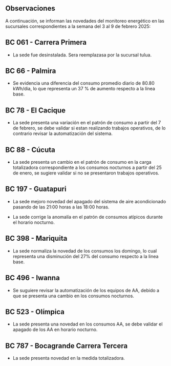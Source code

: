 ## Observaciones

<div align="right">

<!--<span style="font-size: smaller;"> Reporte semanal elaborado 02/01/2024</span> -->
</div>

A continuación, se informan las novedades del monitoreo energético en las sucursales correspondientes a la semana del 3 al 9 de febrero 2025:

<!-- ## BC 044 - Piedecuesta
s
- La sede presenta consumo de energía para el fin de semana 22 y 29 abril, se debe validar los picos de consumo registrados. -->

<!-- Se corrige novedad de la carga del AA, para el 2 de mayo se puede tomar sede como referencia. Carga del aire era muy pequeña -->

## BC 061 - Carrera Primera

- La sede fue desinstalada. Sera reemplazasa por la sucursal tulua.


<!--El cambio que presento la sede fue porque se pusieron las cargas de los cajeros que siempre funcionan

- La sede modificó su patrón de consumo histórico a partir del 30 de noviembre de 2023, especialmente en lo que respecta a los consumos nocturnos.-->

<!-- Se normaliza la novedad en la carga de aire acondicionado fuera del horario laboral a partir del 25 de noviembre, lo que resultará en una disminución en el consumo de energía y se reflejará en ahorros.-->

## BC 66 - Palmira

- Se evidencia una diferencia del consumo promedio diario de 80.80 kWh/dia, lo que representa un 37 % de aumento respecto a la línea base.
<!--  Se atiende novedad de apagado de aires a las 22 horas , la sede empieza a reducir su consumo significativamente a partir de las 18 horas. -->


<!--  La sede presenta un cambio en su patrón de consumo a partir del 24 de octubre. Se debe validar si se están presentando trabajos en la sede; de lo contrario, se sugiere revisar la medida en el sitio. -->

## BC 78 - El Cacique 

- La sede presenta una variación en el patrón de consumo a partir del 7 de febrero, se debe validar si estan realizando trabajos operativos, de lo contrario revisar la automatización del sistema.

## BC 88 - Cúcuta

- La sede presenta un cambio en el patrón de consumo en la carga totalizadora correspondiente a los consumos nocturnos a partir del 25 de enero, se sugiere validar si no se presentaron trabajos operativos.

<!--la carga de aire muy alta se debe revisar-->
<!--
## BC 90 - Megamall

- Se evidencia una diferencia del consumo promedio diario de 5.95 kWh/dia, lo que representa un 4 % de aumento respecto a la línea base. Se registra consumos nocturnos domingo 24 noviembre.-->

<!--
## BC 185 - Llano Grande Palmira

- Se evidencia una diferencia del consumo promedio diario de 16.13 kWh/dia, lo que representa un 10 % de aumento respecto a la línea base. se sugiere validar la automatización del sistema AA en horario nocturno.-->

<!--## - Se debe revisar el horario de apagado del sistema de aire acondicionado para los fines de semana, ya que se observa que está programado para después de las 16:00 horas. -->


<!-- La sede presenta un cambio en el patrón de consumo a partir del 24 de enero al 2 de febrero el cual ya fue normalizado. -->

 <!-- El sistema de AA operó los días festivo. Se debe verificar, ya que históricamente, la sede ha presentado problemas en la automatización durante los días festivos.-->

 <!-- Se evidencia una diferencia del consumo promedio diario de 8.23 kWh/dia, lo que representa un 5 % de disminución respecto a la línea base. -->

## BC 197 - Guatapuri

- La sede mejoro novedad del apagado del sistema de aire acondicionado pasando de las 21:00 horas a las 18:00 horas.

- La sede corrige la anomalía en el patrón de consumos atípicos durante el horario nocturno.

<!-- El sistema de aire acondicionado operó durante el fin de semana. Es necesario verificar la automatización del sistema AA. -->

<!-- El sistema de AA operó el lunes 13 mayo, que correspondía a un día festivo. Se debe verificar ya que históricamente, la sede ha presentado problemas en la automatización durante los días festivos. -->
<!--  La sede corrige novedad en el horario de apagado de los aires acondicionados, pasando de las 21:00 horas a las 18:00 horas. -->

<!-- Se debe validar el consumo de energía de la sede durante los fines de semana, ya que se observa un alto consumo en esos días. -->

<!-- Cambio patrón de consumo, se presenta disminución a partir del 20 abril, sistemas de aires apagan por completo, validar que correctivos se realizaron. -->

<!-- ## BC 205 - Villa Colombia -->

<!-- Durante la semana pasada, el factor de potencia promedio estuvo en 0.27 lo que representa un consumo alto de energía reactiva, esto podría representar penalidades por parte del comercializador de energía. -->

<!--
## BC 210 - Banca Colombia Cartagena

- La sede presenta presenta consumos acorde a su historico, se normaliza novedad de baja demanda. -->

<!--  La sede experimento un cambio en el patrón de consumo del 11 al 15 marzo, lo que representa un 27 % de aumento respecto a la línea base. Se sugiere validar si se presentaron trabajos en la sede. -->

<!-- Se ha observado una disminución en el consumo de energía en la sede debido a labores de mantenimiento operativo que se llevaron a cabo desde el 29 de noviembre hasta el 12 de febrero. Ahora que estas labores han concluido, la sede ya reporta consumos normalizados. -->

<!-- - Se presenta un cambio en el patrón de consumo a partir del 17 marzo, se apaga cargas se corrige novedad cargas encendidas a partir del 28 febrero. -->
<!--
## BC 216 - Sabana de Torres 

- La sede presenta una novedad en el encendido del sistema de AA. Es necesario verificar que no se estén realizando trabajos operativos.-->

<!--## BC 253 - Puerta del Norte

- Se evidencia un cambio en el patrón de consumo a partir del 19 abril , se debe validar si la sede presenta trabajos operativos.
-->
<!--
## BC 291 - Las Palmas

- La sede cambia el patrón de consumo para los dias, domingo se sugiere validar la automatización del AA.-->

<!-- Se evidencia una diferencia del consumo promedio diario de 57.74 kWh/dia, lo que representa un 20 % de aumento respecto a la línea base. Se evidencia que se presento un aumento para el 15 y 16 de febrero cambiando el patrón de consumo.-->

<!-- Durante el lunes festivo 22 de mayo, se registró un consumo de energía del sistema de aire acondicionado desde las 8:30 a.m. hasta las 12:30 p.m. Se observó que el sistema estuvo en funcionamiento durante este periodo. --> 
<!--
## BC 302 - Quebrada Seca

- La sede operó el día 28 de julio, que correspondió a un domingo. Se debe validar si no se realizaron trabajos en la sede. -->
<!--
## BC 306 - Barrancabermeja 
 
- El sistema de AA operó el lunes 11 noviembre, que correspondía a un día festivo. Se debe verificar ya que históricamente, la sede ha presentado problemas en la automatización durante los días festivos.-->

<!-- El sistema de AA operó el lunes 08 de enero, que correspondía a un día festivo. Se debe verificar, ya que históricamente, la sede ha presentado problemas en la automatización durante los días festivos. 

 Cambio en el patrón de consumo de la carga AA, la sede se encuentra en gestión (SOPORTICA - CELSIA). para la fase 2 se debe tener presente que le hace falta lo de holiday -->

<!--
## BC 311 - Bello

- El sistema de AA operó el lunes 14 octubre, que correspondía a un día festivo. Se debe verificar ya que históricamente, la sede ha presentado problemas en la automatización durante los días festivos.
-->
<!--
- El sistema de AA operó el lunes 1 julio, que correspondía a un día festivo. Se debe verificar ya que históricamente, la sede ha presentado problemas en la automatización durante los días festivos.-->

<!-- Se queda aire encendido el 1 mayo. -->
<!--
## BC 371 - Caucasia 

- Se normaliza la medida totalizadora a partir del 27 enero.-->
<!-- Se observó una variación en la medida AA a partir del 5 de julio, la cual fue corregida el 8 de agosto. Se realizará un seguimiento continuo para monitorear la estabilidad de la medida. -->

## BC 398 - Mariquita

- La sede normaliza la novedad de los consumos los domingo, lo cual representa una disminución del 27% del consumo respecto a la linea base.

<!-- ## BC 424 - Honda

- Se ha identificado una novedad en la sede en la medida totalizadora, donde el consumo de aire acondicionado es superior al registrado en el totalizador. Se debe revisar medida en sitio. pendiente para fase 2 .. esto se deteto es porque tiene una fase caida se debe validar en sitio-->

<!--  El sistema de AA opera el 16 de octubre, que fue un día festivo. Se debe verificar si no se llevaron a cabo trabajos en la sede, se activa la alarma notificación.

- El sistema de AA opera 22 de octubre domingo, verificar si la sede no se realizaron trabajos de mantenimiento. -->

<!--El sistema de AA opera el 24 de septiembre, que fue un día festivo. Se debe verificar si no se llevaron a cabo trabajos en la sede, se activa la alarma notificación. -->

<!--consume mas el aire acondicionado que la medida de la frontera / pendiente reporar -->

<!-- ## BC 453 - Pitalito

- Se evidencia una diferencia del consumo promedio diario de 41.14 kWh/dia, lo que representa un 17 % de aumento respecto a la línea base. El aumento se presenta entre las 06:00 hasta las 14:00 horas.-->
<!--
## BC 454 - Quinta Avenida

- La sede cambió el patrón de consumo para el fin de semana, se sugiere validar si la sede operó el fin de semana..-->

<!-- Se debe validar consumo el 2 oct se ve muy alto. -->

<!-- Se normaliza la medida y se está construyendo la línea base movil para futuras referencias. -->
 
<!--## BC 459 - Campo Alegre

- Se evidencia una diferencia del consumo promedio diario de 32.41 kWh/dia, lo que representa un 21 % de aumento respecto a la línea base.-->
<!--
## BC 495 - El Bosque

- La sede presento un cambio en el patrón de consumos del 27 al 31 de enero, toca validar si se presentaron trabajos operativos. .-->

## BC 496 - Iwanna

- Se suguiere revisar la automatización de los equipos de AA, debido a que se presenta una cambio en los consumos nocturnos.

<!-- Se ha observado un cambio en el patrón de consumo, con un aumento en el consumo típico en comparación con su línea base. Se sugiere validar posibles causas de este incremento. -->
<!--
## BC 514 - Centro Comercial Único

- La sede ha resuelto la incidencia relacionada con el apagado del aire acondicionado, corrigiendo el horario de las 21:00 horas a las 18:00 horas-->

## BC 523 - Olímpica

- La sede presenta una novedad en los consumos AA, se debe validar el apagado de los AA en horario nocturno.

<!-- sin datos desde marzo 7 -->

<!--
## BC 534 - Buganviles

- La sede presenta novedad en la medida totalizadora, se debe cambiar medidor. Validar la medida ya esta ok

-->
<!-- ## BC 613 - La America

- Se presentó un cambio en el consumo nocturno para el 12 de julio. Se deben validar temas de automatización en la sede. -->

<!-- ## BC 656 - Mayales -->

<!-- ## BC 659 - Girardot

- Sistema AA opera 22 al 23 noviembre en horario nocturno , se debe validar que no se presentaron trabajos en la sede.-->

<!-- Se evidencia una diferencia del consumo promedio diario de 62.21 kWh/dia, lo que representa un 17 % de disminución respecto a la línea base. La sede presentaba observación cambio patron de consumo por ajuste equipo AA y termostato, validar si se presentaron modificaciones al respecto. -->
<!--

## BC 678 - Paseo de la Castellana

- La sede presentó consumos atípicos el viernes 20 de septiembre, se sugiere validar si se realizaron trabajos operativos.-->

<!--
## BC 705 - El Bagre

- La sede presenta consumos nocturnos durante el fin de semana del 23 y 24 de noviembre. Se sugiere validar si se realizaron trabajos operativos en esas fechas."-->

<!-- ## BC 741 - Calima -->

<!-- Se desmonto monitoreo por adecuación en la sede. queda para la fase 2 -->

<!-- ## BC 749 - Santa Monica -->
<!--
## BC 750 - Roosevelt

- El sistema de aire acondicionado operó durante el fin de semana; se sugiere validar la automatización del aire acondicionado.-->
<!-- ## BC 764 - Jamundí

- Se evidencia una diferencia del consumo promedio diario de 11.73 kWh/dia, lo que representa un 5 % de aumento respecto a la línea base. La sede presento un cambio en el patrón de consumos nocturnos, se sugiere validar la automatización de los equipos.-->

<!--## BC 776 - Lebrija

- Se evidencia una diferencia del consumo promedio diario de 21.74 kWh/dia, lo que representa un 22 % de aumento respecto a la línea base. -->
<!--
## BC 784 - Centro Colon

- La sede estuvo en trabajos operativos hasta el 17 de agosto debido a la normalización del patrón de consumo nocturno. Se sugiere validar si la sede no presenta más novedades relacionadas con los trabajos operativos. -->

<!-- SSe evidencia una diferencia del consumo promedio diario de 31.83 kWh/dia, lo que representa un 14 % de disminución respecto a la línea base. -->

## BC 787 - Bocagrande Carrera Tercera

- La sede presenta novedad en la medida totalizadora.
<!-- Se apaga aire a partir del 17 marzo, los cuales presentaban novedad "AA encendido a partir del 28 febrero". 
 -->
 <!--
## BC 789 - Manga

- La sede reporta una interrupción en la comunicación para el 31 de octubre. Validar si se presentaron trabajos operativos.  -->

<!--  Se mantiene novedad de  "carga de aire acondicionado, mayor a su line base" ya que la carga del aire se incrementó durante el horario nocturno". Dicha novedad es identificada por la automatización configurada de acuerdo a estandar de banco. -->

<!-- ## BC 792 - Paseo del comercio -->


<!-- ## BC 793 - Profesionales

- Se evidencia una diferencia del consumo promedio diario de 33.00 kWh/dia, lo que representa un 21 % de aumento respecto a la línea base. Se sugiere validar la configuiración de los AA, debido a que cambia su patron de consumo. -->

<!-- Se evidencia una diferencia del consumo promedio diario de 48.64 kWh/dia, lo que representa un 31 % de aumento respecto a la línea base. Cambio en el patrón de consumo. Se sugiere validar la automatización de los aires acondicionados -->

<!-- A partir del 17 de septiembre, se ha detectado una novedad en el sistema de aire acondicionado. Se debe verificar si se realizaron trabajos en la sede. -->
<!--
## BC 796 - Girón 

- El sistema de AA operó el lunes 14 octubre, que correspondía a un día festivo. Se debe verificar ya que históricamente, la sede ha presentado problemas en la automatización durante los días festivos.-->


<!--   El sistema de AA opera el 13 de noviembre, que fue un día festivo. Se debe verificar si no se llevaron a cabo trabajos en la sede.-->

<!-- La sede no opera durante el festivo del 20 de julio. Sin embargo, se han registrado consumos inusuales en días festivos previos. -->

<!--## BC 799 - Floridablancas

- Se evidencia una diferencia del consumo promedio diario de 35.79 kWh/dia, lo que representa un 19 % de aumento respecto a la línea base. -->
<!--##
## BC 816 - Calle 10

- La sede normalizó la incidencia presentada entre el 30 de agosto y el 3 de septiembre, registrándose consumos normales desde entonces.-->

<!--##
## BC 824 - Ventura Plaza

- El sistema de aire acondicionado operó el domingo 1 de diciembre, correspondiente a un día de fin de semana. Se recomienda validar con el personal de la sede el correcto procedimiento para el apagado de los equipos.-->

<!-- ## BC 825 - Astrocentro -->

<!--  ## BC 829 - Unicentro Cali -->

<!-- Se normaliza medida para 4 julio. -->
<!-- 

## BC 834 - San Mateo

- El sistema de AA operó el lunes 13 mayo, que correspondía a un día festivo. Se debe verificar ya que históricamente, la sede ha presentado problemas en la automatización durante los días festivos. -->
<!-- 
## BC 863 - Los Patios

- La sede presenta un aumento en los consumos nocturnos desde el 29 de noviembre, lo que indica que los equipos de aire acondicionado permanecen encendidos. Se sugiere verificar si se están realizando trabajos asociados en campo.
-->
<!--## BC S.A Valledupar

- Se debe revisar la automatización del sistema AA para los días festivos.  -->

<!-- El sistema de AA opera el 13 de noviembre, que fue un día festivo. Se debe verificar si no se llevaron a cabo trabajos en la sede. -->

<!--novedad en la carga de aire alto consumo-->

>
<!-- ## BC S.A Granada

- Revisar las cargas del sistema de aire durante los días festivos, con el objetivo de optimizar el consumo de energía. -->

<!--Evaluar la automatización del sistema de aire acondicionado durante días festivos para optimizar el consumo de energía, opera sistema de AA festivo 20 julio. -->